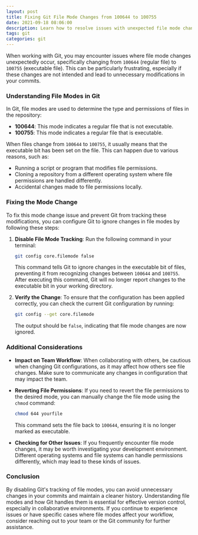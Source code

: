 ```yaml
---
layout: post
title: Fixing Git File Mode Changes from 100644 to 100755
date: 2021-09-18 08:06:00
description: Learn how to resolve issues with unexpected file mode changes in Git that can disrupt your version control workflow.
tags: git
categories: git
---
```


When working with Git, you may encounter issues where file mode changes unexpectedly occur, specifically changing from `100644` (regular file) to `100755` (executable file). This can be particularly frustrating, especially if these changes are not intended and lead to unnecessary modifications in your commits. 

### Understanding File Modes in Git

In Git, file modes are used to determine the type and permissions of files in the repository:

- **100644**: This mode indicates a regular file that is not executable.
- **100755**: This mode indicates a regular file that is executable.

When files change from `100644` to `100755`, it usually means that the executable bit has been set on the file. This can happen due to various reasons, such as:

- Running a script or program that modifies file permissions.
- Cloning a repository from a different operating system where file permissions are handled differently.
- Accidental changes made to file permissions locally.

### Fixing the Mode Change

To fix this mode change issue and prevent Git from tracking these modifications, you can configure Git to ignore changes in file modes by following these steps:

1. **Disable File Mode Tracking**:
   Run the following command in your terminal:

   ```bash
   git config core.filemode false
   ```

   This command tells Git to ignore changes in the executable bit of files, preventing it from recognizing changes between `100644` and `100755`. After executing this command, Git will no longer report changes to the executable bit in your working directory.

2. **Verify the Change**:
   To ensure that the configuration has been applied correctly, you can check the current Git configuration by running:

   ```bash
   git config --get core.filemode
   ```

   The output should be `false`, indicating that file mode changes are now ignored.

### Additional Considerations

- **Impact on Team Workflow**: When collaborating with others, be cautious when changing Git configurations, as it may affect how others see file changes. Make sure to communicate any changes in configuration that may impact the team.

- **Reverting File Permissions**: If you need to revert the file permissions to the desired mode, you can manually change the file mode using the `chmod` command:

   ```bash
   chmod 644 yourfile
   ```

   This command sets the file back to `100644`, ensuring it is no longer marked as executable.

- **Checking for Other Issues**: If you frequently encounter file mode changes, it may be worth investigating your development environment. Different operating systems and file systems can handle permissions differently, which may lead to these kinds of issues. 

### Conclusion

By disabling Git's tracking of file modes, you can avoid unnecessary changes in your commits and maintain a cleaner history. Understanding file modes and how Git handles them is essential for effective version control, especially in collaborative environments. If you continue to experience issues or have specific cases where file modes affect your workflow, consider reaching out to your team or the Git community for further assistance.
